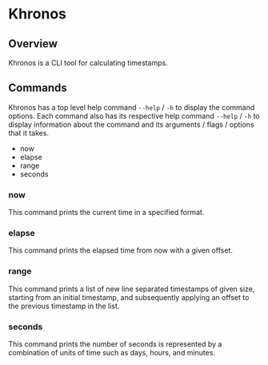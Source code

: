 # Khronos

## Overview

Khronos is a CLI tool for calculating timestamps.

## Commands

Khronos has a top level help command `--help` / `-h` to display the command options.
Each command also has its respective help command `--help` / `-h` to display information
about the command and its arguments / flags / options that it takes.

- now
- elapse
- range
- seconds

### now

This command prints the current time in a specified format.

### elapse

This command prints the elapsed time from now with a given offset.

### range

This command prints a list of new line separated timestamps of given size,
starting from an initial timestamp, and subsequently applying an offset to the
previous timestamp in the list.

### seconds

This command prints the number of seconds is represented by a combination of units of time
such as days, hours, and minutes.
